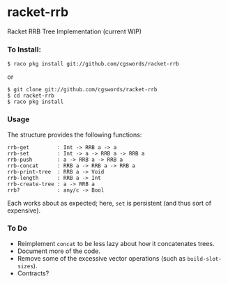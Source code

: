 # racket-rrb

Racket RRB Tree Implementation (current WIP)

### To Install:

    $ raco pkg install git://github.com/cgswords/racket-rrb
    
or

    $ git clone git://github.com/cgswords/racket-rrb
    $ cd racket-rrb
    $ raco pkg install
    
### Usage

The structure provides the following functions:


    rrb-get         : Int -> RRB a -> a
    rrb-set         : Int -> a -> RRB a -> RRB a
    rrb-push        : a -> RRB a -> RRB a
    rrb-concat      : RRB a -> RRB a -> RRB a
    rrb-print-tree  : RRB a -> Void 
    rrb-length      : RRB a -> Int 
    rrb-create-tree : a -> RRB a
    rrb?            : any/c -> Bool

Each works about as expected; here, `set` is persistent (and thus sort of expensive).

### To Do

- Reimplement `concat` to be less lazy about how it concatenates trees.
- Document more of the code.
- Remove some of the excessive vector operations (such as `build-slot-sizes`).
- Contracts?
